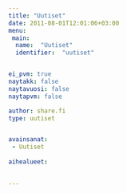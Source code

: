 ```yaml
---
title: "Uutiset"
date: 2011-08-01T12:01:06+03:00
menu:
 main:
  name:  "Uutiset"
  identifier:  "uutiset"


ei_pvm: true
naytakk: false
naytavuosi: false
naytapvm: false

author: share.fi
type: uutiset


avainsanat:
 - Uutiset
 
aihealueet:
 

---
```


